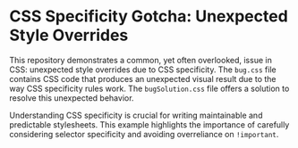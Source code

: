 # CSS Specificity Gotcha: Unexpected Style Overrides

This repository demonstrates a common, yet often overlooked, issue in CSS: unexpected style overrides due to CSS specificity.  The `bug.css` file contains CSS code that produces an unexpected visual result due to the way CSS specificity rules work. The `bugSolution.css` file offers a solution to resolve this unexpected behavior. 

Understanding CSS specificity is crucial for writing maintainable and predictable stylesheets. This example highlights the importance of carefully considering selector specificity and avoiding overreliance on `!important`.